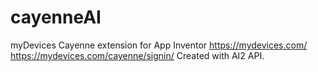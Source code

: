 # cayenneAI
myDevices Cayenne extension for App Inventor
https://mydevices.com/
https://mydevices.com/cayenne/signin/
Created with AI2 API.
